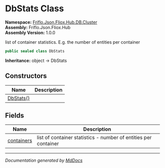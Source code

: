 ﻿<!--  
  <auto-generated>   
    The contents of this file were generated by a tool.  
    Changes to this file may be list if the file is regenerated  
  </auto-generated>   
-->

# DbStats Class

**Namespace:** [Friflo.Json.Fliox.Hub.DB.Cluster](../index.md)  
**Assembly:** Friflo.Json.Fliox.Hub  
**Assembly Version:** 1.0.0

list of container statistics. E.g. the number of entities per container

```csharp
public sealed class DbStats
```

**Inheritance:** object → DbStats

## Constructors

| Name                               | Description |
| ---------------------------------- | ----------- |
| [DbStats()](constructors/index.md) |             |

## Fields

| Name                               | Description                                                      |
| ---------------------------------- | ---------------------------------------------------------------- |
| [containers](fields/containers.md) | list of container statistics \- number of entities per container |

___

*Documentation generated by [MdDocs](https://github.com/ap0llo/mddocs)*
